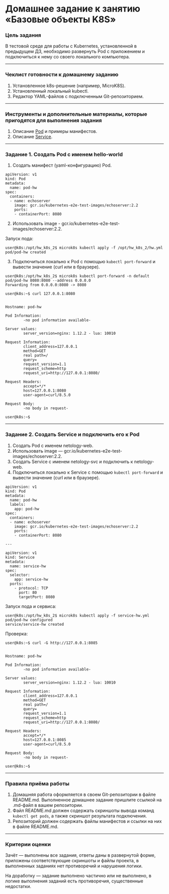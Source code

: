 # Домашнее задание к занятию «Базовые объекты K8S»

### Цель задания

В тестовой среде для работы с Kubernetes, установленной в предыдущем ДЗ, необходимо развернуть Pod с приложением и подключиться к нему со своего локального компьютера. 

------

### Чеклист готовности к домашнему заданию

1. Установленное k8s-решение (например, MicroK8S).
2. Установленный локальный kubectl.
3. Редактор YAML-файлов с подключенным Git-репозиторием.

------

### Инструменты и дополнительные материалы, которые пригодятся для выполнения задания

1. Описание [Pod](https://kubernetes.io/docs/concepts/workloads/pods/) и примеры манифестов.
2. Описание [Service](https://kubernetes.io/docs/concepts/services-networking/service/).

------

### Задание 1. Создать Pod с именем hello-world

1. Создать манифест (yaml-конфигурацию) Pod.

```
apiVersion: v1
kind: Pod
metadata:
  name: pod-hw
spec:
  containers:
  - name: echoserver
    image: gcr.io/kubernetes-e2e-test-images/echoserver:2.2
    ports:
    - containerPort: 8080
```

2. Использовать image - gcr.io/kubernetes-e2e-test-images/echoserver:2.2.

Запуск пода:

```
user@k8s:/opt/hw_k8s_2$ microk8s kubectl apply -f /opt/hw_k8s_2/hw.yml
pod/pod-hw created
```

3. Подключиться локально к Pod с помощью `kubectl port-forward` и вывести значение (curl или в браузере).

```
user@k8s:/opt/hw_k8s_2$ microk8s kubectl port-forward -n default pod/pod-hw 8080:8080 --address 0.0.0.0
Forwarding from 0.0.0.0:8080 -> 8080

user@k8s:~$ curl 127.0.0.1:8080


Hostname: pod-hw

Pod Information:
        -no pod information available-

Server values:
        server_version=nginx: 1.12.2 - lua: 10010

Request Information:
        client_address=127.0.0.1
        method=GET
        real path=/
        query=
        request_version=1.1
        request_scheme=http
        request_uri=http://127.0.0.1:8080/

Request Headers:
        accept=*/*
        host=127.0.0.1:8080
        user-agent=curl/8.5.0

Request Body:
        -no body in request-

user@k8s:~$
```

------

### Задание 2. Создать Service и подключить его к Pod

1. Создать Pod с именем netology-web.
2. Использовать image — gcr.io/kubernetes-e2e-test-images/echoserver:2.2.
3. Создать Service с именем netology-svc и подключить к netology-web.
4. Подключиться локально к Service с помощью `kubectl port-forward` и вывести значение (curl или в браузере).

```
apiVersion: v1
kind: Pod
metadata:
  name: pod-hw
  labels:
    app: pod-hw
spec:
  containers:
  - name: echoserver
    image: gcr.io/kubernetes-e2e-test-images/echoserver:2.2
    ports:
    - containerPort: 8080

---

apiVersion: v1
kind: Service
metadata:
  name: service-hw
spec:
  selector:
    app: service-hw
  ports:
    - protocol: TCP
      port: 80
      targetPort: 8080
```

Запуск пода и сервиса:

```
user@k8s:/opt/hw_k8s_2$ microk8s kubectl apply -f service-hw.yml
pod/pod-hw configured
service/service-hw created
```

Проверка:

```
user@k8s:~$ curl -G http://127.0.0.1:8085


Hostname: pod-hw

Pod Information:
        -no pod information available-

Server values:
        server_version=nginx: 1.12.2 - lua: 10010

Request Information:
        client_address=127.0.0.1
        method=GET
        real path=/
        query=
        request_version=1.1
        request_scheme=http
        request_uri=http://127.0.0.1:8080/

Request Headers:
        accept=*/*
        host=127.0.0.1:8085
        user-agent=curl/8.5.0

Request Body:
        -no body in request-

user@k8s:~$

```



------

### Правила приёма работы

1. Домашняя работа оформляется в своем Git-репозитории в файле README.md. Выполненное домашнее задание пришлите ссылкой на .md-файл в вашем репозитории.
2. Файл README.md должен содержать скриншоты вывода команд `kubectl get pods`, а также скриншот результата подключения.
3. Репозиторий должен содержать файлы манифестов и ссылки на них в файле README.md.

------

### Критерии оценки
Зачёт — выполнены все задания, ответы даны в развернутой форме, приложены соответствующие скриншоты и файлы проекта, в выполненных заданиях нет противоречий и нарушения логики.

На доработку — задание выполнено частично или не выполнено, в логике выполнения заданий есть противоречия, существенные недостатки.
